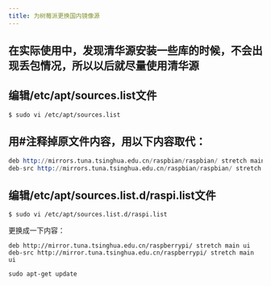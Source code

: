 ```yaml
---
title: 为树莓派更换国内镜像源
---
```

## 在实际使用中，发现清华源安装一些库的时候，不会出现丢包情况，所以以后就尽量使用清华源

## 编辑/etc/apt/sources.list文件
    $ sudo vi /etc/apt/sources.list

## 用#注释掉原文件内容，用以下内容取代：
```s
deb http://mirrors.tuna.tsinghua.edu.cn/raspbian/raspbian/ stretch main contrib non-free rpi
deb-src http://mirrors.tuna.tsinghua.edu.cn/raspbian/raspbian/ stretch main contrib non-free rpi
```

## 编辑/etc/apt/sources.list.d/raspi.list文件
```
$ sudo vi /etc/apt/sources.list.d/raspi.list
```
更换成一下内容：
```
deb http://mirror.tuna.tsinghua.edu.cn/raspberrypi/ stretch main ui
deb-src http://mirror.tuna.tsinghua.edu.cn/raspberrypi/ stretch main ui
```

```
sudo apt-get update
```
